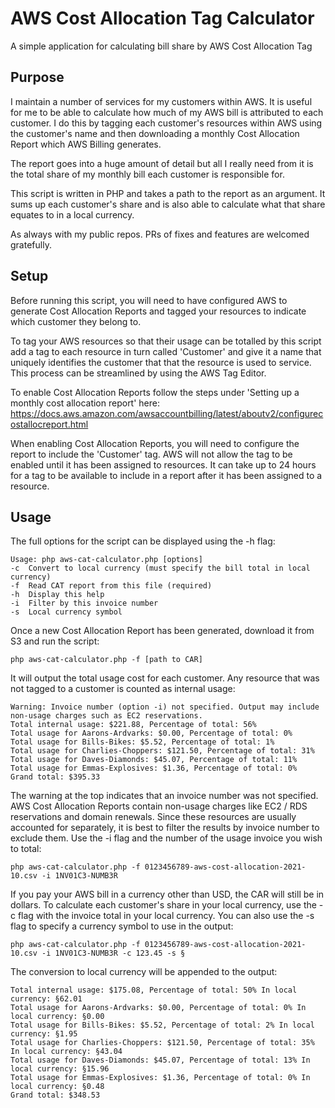 # AWS Cost Allocation Tag Calculator

A simple application for calculating bill share by AWS Cost Allocation Tag

## Purpose

I maintain a number of services for my customers within AWS. It is useful for me to be able to calculate 
how much of my AWS bill is attributed to each customer. I do this by tagging each customer's resources 
within AWS using the customer's name and then downloading a monthly Cost Allocation Report which AWS Billing
generates. 

The report goes into a huge amount of detail but all I really need from it is the total share of my monthly
bill each customer is responsible for. 

This script is written in PHP and takes a path to the report as an argument. It sums up each customer's share
and is also able to calculate what that share equates to in a local currency.

As always with my public repos. PRs of fixes and features are welcomed gratefully. 

## Setup

Before running this script, you will need to have configured AWS to generate Cost Allocation Reports
and tagged your resources to indicate which customer they belong to. 

To tag your AWS resources so that their usage can be totalled by this script add a tag to each resource 
in turn called 'Customer' and give it a name that uniquely identifies the customer that that the resource 
is used to service. This process can be streamlined by using the AWS Tag Editor.

To enable Cost Allocation Reports follow the steps under 'Setting up a monthly cost allocation report' 
here: https://docs.aws.amazon.com/awsaccountbilling/latest/aboutv2/configurecostallocreport.html

When enabling Cost Allocation Reports, you will need to configure the report to include the 'Customer'
tag. AWS will not allow the tag to be enabled until it has been assigned to resources. It can take up to 
24 hours for a tag to be available to include in a report after it has been assigned to a resource.

## Usage

The full options for the script can be displayed using the -h flag:

    Usage: php aws-cat-calculator.php [options]
    -c  Convert to local currency (must specify the bill total in local currency)  
    -f  Read CAT report from this file (required)
    -h  Display this help
    -i  Filter by this invoice number
    -s  Local currency symbol

Once a new Cost Allocation Report has been generated, download it from S3 and run the script:

    php aws-cat-calculator.php -f [path to CAR]

It will output the total usage cost for each customer. Any resource that was not tagged to a customer is 
counted as internal usage:

    Warning: Invoice number (option -i) not specified. Output may include non-usage charges such as EC2 reservations.
    Total internal usage: $221.88, Percentage of total: 56%
    Total usage for Aarons-Ardvarks: $0.00, Percentage of total: 0%
    Total usage for Bills-Bikes: $5.52, Percentage of total: 1%
    Total usage for Charlies-Choppers: $121.50, Percentage of total: 31%
    Total usage for Daves-Diamonds: $45.07, Percentage of total: 11%
    Total usage for Emmas-Explosives: $1.36, Percentage of total: 0%
    Grand total: $395.33

The warning at the top indicates that an invoice number was not specified. AWS Cost Allocation Reports contain
non-usage charges like EC2 / RDS reservations and domain renewals. Since these resources are usually accounted
for separately, it is best to filter the results by invoice number to exclude them. Use the -i flag and the 
number of the usage invoice you wish to total:

    php aws-cat-calculator.php -f 0123456789-aws-cost-allocation-2021-10.csv -i 1NV01C3-NUMB3R

If you pay your AWS bill in a currency other than USD, the CAR will still be in dollars. To calculate each customer's 
share in your local currency, use the -c flag with the invoice total in your local currency. You can also use
the -s flag to specify a currency symbol to use in the output:

    php aws-cat-calculator.php -f 0123456789-aws-cost-allocation-2021-10.csv -i 1NV01C3-NUMB3R -c 123.45 -s §

The conversion to local currency will be appended to the output:

    Total internal usage: $175.08, Percentage of total: 50% In local currency: §62.01
    Total usage for Aarons-Ardvarks: $0.00, Percentage of total: 0% In local currency: §0.00
    Total usage for Bills-Bikes: $5.52, Percentage of total: 2% In local currency: §1.95
    Total usage for Charlies-Choppers: $121.50, Percentage of total: 35% In local currency: §43.04
    Total usage for Daves-Diamonds: $45.07, Percentage of total: 13% In local currency: §15.96
    Total usage for Emmas-Explosives: $1.36, Percentage of total: 0% In local currency: §0.48
    Grand total: $348.53
